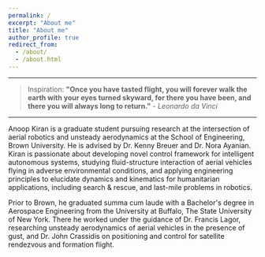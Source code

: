 ```yaml
---
permalink: /
excerpt: "About me"
title: "About me"
author_profile: true
redirect_from: 
  - /about/
  - /about.html
---
```


---

> Inspiration: **"Once you have tasted flight, you will forever walk the earth with your eyes turned skyward, for there you have been, and there you will always long to return."** - *Leonardo da Vinci*

---

Anoop Kiran is a graduate student pursuing research at the intersection of aerial robotics and unsteady aerodynamics at the School of Engineering, Brown University. He is advised by Dr. Kenny Breuer and Dr. Nora Ayanian. Kiran is passionate about developing novel control framework for intelligent autonomous systems, studying fluid-structure interaction of aerial vehicles flying in adverse environmental conditions, and applying engineering principles to elucidate dynamics and kinematics for humanitarian applications, including search & rescue, and last-mile problems in robotics. 

Prior to Brown, he graduated summa cum laude with a Bachelor's degree in Aerospace Engineering from the University at Buffalo, The State University of New York. There he worked under the guidance of Dr. Francis Lagor, researching unsteady aerodynamics of aerial vehicles in the presence of gust, and Dr. John Crassidis on positioning and control for satellite rendezvous and formation flight.
